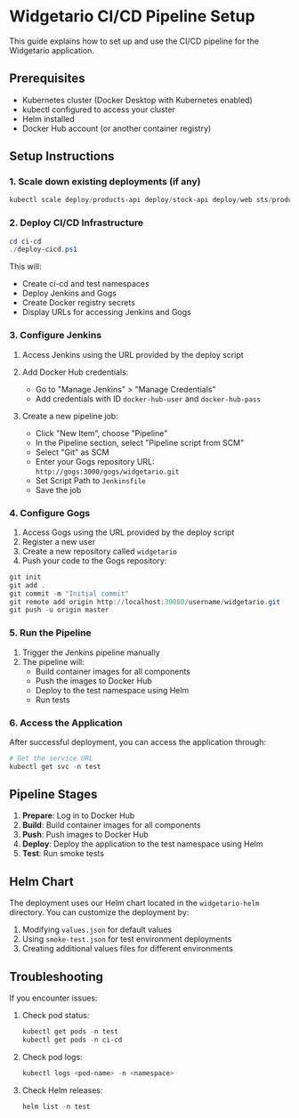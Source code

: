 # Widgetario CI/CD Pipeline Setup

This guide explains how to set up and use the CI/CD pipeline for the Widgetario application.

## Prerequisites

- Kubernetes cluster (Docker Desktop with Kubernetes enabled)
- kubectl configured to access your cluster
- Helm installed
- Docker Hub account (or another container registry)

## Setup Instructions

### 1. Scale down existing deployments (if any)

```powershell
kubectl scale deploy/products-api deploy/stock-api deploy/web sts/products-db --replicas 0
```

### 2. Deploy CI/CD Infrastructure

```powershell
cd ci-cd
./deploy-cicd.ps1
```

This will:
- Create ci-cd and test namespaces
- Deploy Jenkins and Gogs
- Create Docker registry secrets
- Display URLs for accessing Jenkins and Gogs

### 3. Configure Jenkins

1. Access Jenkins using the URL provided by the deploy script
2. Add Docker Hub credentials:
   - Go to "Manage Jenkins" > "Manage Credentials"
   - Add credentials with ID `docker-hub-user` and `docker-hub-pass`

3. Create a new pipeline job:
   - Click "New Item", choose "Pipeline"
   - In the Pipeline section, select "Pipeline script from SCM"
   - Select "Git" as SCM
   - Enter your Gogs repository URL: `http://gogs:3000/gogs/widgetario.git`
   - Set Script Path to `Jenkinsfile`
   - Save the job

### 4. Configure Gogs

1. Access Gogs using the URL provided by the deploy script
2. Register a new user
3. Create a new repository called `widgetario`
4. Push your code to the Gogs repository:

```powershell
git init
git add .
git commit -m "Initial commit"
git remote add origin http://localhost:30080/username/widgetario.git
git push -u origin master
```

### 5. Run the Pipeline

1. Trigger the Jenkins pipeline manually
2. The pipeline will:
   - Build container images for all components
   - Push the images to Docker Hub
   - Deploy to the test namespace using Helm
   - Run tests

### 6. Access the Application

After successful deployment, you can access the application through:

```powershell
# Get the service URL
kubectl get svc -n test
```

## Pipeline Stages

1. **Prepare**: Log in to Docker Hub
2. **Build**: Build container images for all components
3. **Push**: Push images to Docker Hub
4. **Deploy**: Deploy the application to the test namespace using Helm
5. **Test**: Run smoke tests

## Helm Chart

The deployment uses our Helm chart located in the `widgetario-helm` directory. You can customize the deployment by:

1. Modifying `values.json` for default values
2. Using `smoke-test.json` for test environment deployments
3. Creating additional values files for different environments

## Troubleshooting

If you encounter issues:

1. Check pod status:
   ```powershell
   kubectl get pods -n test
   kubectl get pods -n ci-cd
   ```

2. Check pod logs:
   ```powershell
   kubectl logs <pod-name> -n <namespace>
   ```

3. Check Helm releases:
   ```powershell
   helm list -n test
   ```
